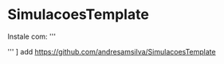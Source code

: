 # SimulacoesTemplate

Instale com:
'''

'''
] add https://github.com/andresamsilva/SimulacoesTemplate